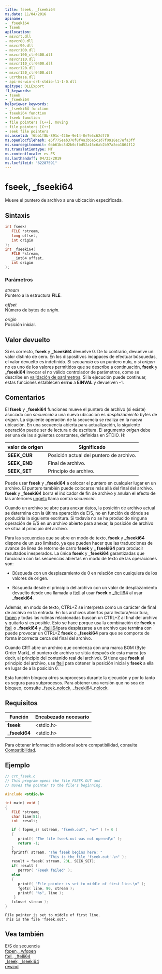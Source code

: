 ```yaml
---
title: fseek, _fseeki64
ms.date: 11/04/2016
apiname:
- _fseeki64
- fseek
apilocation:
- msvcrt.dll
- msvcr80.dll
- msvcr90.dll
- msvcr100.dll
- msvcr100_clr0400.dll
- msvcr110.dll
- msvcr110_clr0400.dll
- msvcr120.dll
- msvcr120_clr0400.dll
- ucrtbase.dll
- api-ms-win-crt-stdio-l1-1-0.dll
apitype: DLLExport
f1_keywords:
- fseek
- _fseeki64
helpviewer_keywords:
- _fseeki64 function
- fseeki64 function
- fseek function
- file pointers [C++], moving
- file pointers [C++]
- seek file pointers
ms.assetid: f6bb1f8b-891c-426e-9e14-0e7e5c62df70
ms.openlocfilehash: e5f775eab370f8f4a3b6a5c1d7f0918ec7efa3ff
ms.sourcegitcommit: 0ab61bc3d2b6cfbd52a16c6ab2b97a8ea1864f12
ms.translationtype: MT
ms.contentlocale: es-ES
ms.lasthandoff: 04/23/2019
ms.locfileid: "62287591"
---
```

# <a name="fseek-fseeki64"></a>fseek, _fseeki64

Mueve el puntero de archivo a una ubicación especificada.

## <a name="syntax"></a>Sintaxis

```C
int fseek(
   FILE *stream,
   long offset,
   int origin
);
int _fseeki64(
   FILE *stream,
   __int64 offset,
   int origin
);
```

### <a name="parameters"></a>Parámetros

*stream*<br/>
Puntero a la estructura **FILE**.

*offset*<br/>
Número de bytes de *origin*.

*origin*<br/>
Posición inicial.

## <a name="return-value"></a>Valor devuelto

Si es correcto, **fseek** y **_fseeki64** devuelve 0. De lo contrario, devuelve un valor distinto de cero. En los dispositivos incapaces de efectuar búsquedas, el valor devuelto es indefinido. Si *secuencia* es un puntero nulo, o si *origen* no es uno de los valores permitidos que se describe a continuación, **fseek** y **_fseeki64** invocar el no válido controlador de parámetros, como se describe en [validación de parámetros](../../c-runtime-library/parameter-validation.md). Si la ejecución puede continuar, estas funciones establecen **errno** a **EINVAL** y devuelven -1.

## <a name="remarks"></a>Comentarios

El **fseek** y **_fseeki64** funciones mueve el puntero de archivo (si existe) asociado con *secuencia* a una nueva ubicación es *desplazamiento* bytes de *origen*. La siguiente operación de la secuencia se realiza en la nueva ubicación. En una secuencia abierta para actualización, la siguiente operación puede ser de lectura o de escritura. El argumento *origen* debe ser una de las siguientes constantes, definidas en STDIO. H:

|valor de origen|Significado|
|-|-|
| **SEEK_CUR** | Posición actual del puntero de archivo. |
| **SEEK_END** | Final de archivo. |
| **SEEK_SET** | Principio de archivo. |

Puede usar **fseek** y **_fseeki64** a colocar el puntero en cualquier lugar en un archivo. El puntero también puede colocarse más allá del final del archivo. **fseek** y **_fseeki64** borra el indicador de fin de archivo y anulan el efecto de las anteriores [ungetc](ungetc-ungetwc.md) llama contra *secuencia*.

Cuando un archivo se abre para anexar datos, la posición de archivo actual se determina con la última operación de E/S, no en función de dónde se produciría la siguiente escritura. Si todavía no se ha producido ninguna operación de E/S en un archivo abierto para anexar, la posición de archivo se sitúa al principio del archivo.

Para las secuencias que se abre en modo de texto, **fseek** y **_fseeki64** dispone de un uso limitado, ya que pueden hacer que las traducciones de avance de línea de retorno de carro **fseek** y **_ fseeki64** para producir resultados inesperados. La única **fseek** y **_fseeki64** garantizadas que funcionan con las secuencias abiertas en modo de texto de las operaciones son:

- Búsqueda con un desplazamiento de 0 en relación con cualquiera de los valores de origen.

- Búsqueda desde el principio del archivo con un valor de desplazamiento devuelto desde una llamada a [ftell](ftell-ftelli64.md) al usar **fseek** o [_ftelli64](ftell-ftelli64.md) al usar **_fseeki64**.

Además, en modo de texto, CTRL+Z se interpreta como un carácter de final de archivo en la entrada. En los archivos abiertos para lectura/escritura, [fopen](fopen-wfopen.md) y todas las rutinas relacionadas buscan un CTRL+Z al final del archivo y quitarlo si es posible. Esto se hace porque usa la combinación de **fseek** y [ftell](ftell-ftelli64.md) o **_fseeki64** y [_ftelli64](ftell-ftelli64.md)para desplazarse a un archivo que termina con puede provocar un CTRL+Z **fseek** o **_fseeki64** para que se comporte de forma incorrecta cerca del final del archivo.

Cuando CRT abre un archivo que comienza con una marca BOM (Byte Order Mark), el puntero de archivo se sitúa después de esta marca (es decir, al principio del contenido real del archivo). Si tiene que **fseek** al principio del archivo, use [ftell](ftell-ftelli64.md) para obtener la posición inicial y **fseek** a ella en lugar de a la posición 0.

Esta función bloquea otros subprocesos durante la ejecución y por lo tanto es segura para subprocesos. Para obtener una versión que no sea de bloqueo, consulte [_fseek_nolock, _fseeki64_nolock](fseek-nolock-fseeki64-nolock.md).

## <a name="requirements"></a>Requisitos

|Función|Encabezado necesario|
|--------------|---------------------|
|**fseek**|\<stdio.h>|
|**_fseeki64**|\<stdio.h>|

Para obtener información adicional sobre compatibilidad, consulte [Compatibilidad](../../c-runtime-library/compatibility.md).

## <a name="example"></a>Ejemplo

```C
// crt_fseek.c
// This program opens the file FSEEK.OUT and
// moves the pointer to the file's beginning.

#include <stdio.h>

int main( void )
{
   FILE *stream;
   char line[81];
   int  result;

   if ( fopen_s( &stream, "fseek.out", "w+" ) != 0 )
   {
      printf( "The file fseek.out was not opened\n" );
      return -1;
   }
   fprintf( stream, "The fseek begins here: "
                    "This is the file 'fseek.out'.\n" );
   result = fseek( stream, 23L, SEEK_SET);
   if( result )
      perror( "Fseek failed" );
   else
   {
      printf( "File pointer is set to middle of first line.\n" );
      fgets( line, 80, stream );
      printf( "%s", line );
    }
   fclose( stream );
}
```

```Output
File pointer is set to middle of first line.
This is the file 'fseek.out'.
```

## <a name="see-also"></a>Vea también

[E/S de secuencia](../../c-runtime-library/stream-i-o.md)<br/>
[fopen, _wfopen](fopen-wfopen.md)<br/>
[ftell, _ftelli64](ftell-ftelli64.md)<br/>
[_lseek, _lseeki64](lseek-lseeki64.md)<br/>
[rewind](rewind.md)<br/>
